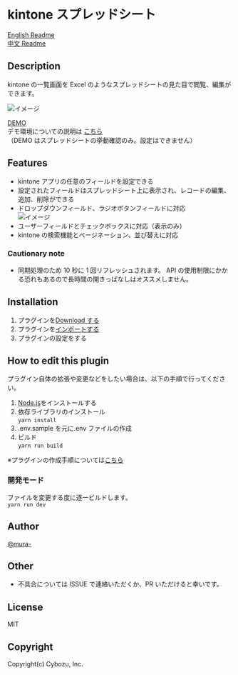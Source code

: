 # kintone スプレッドシート

[English Readme](https://github.com/mura-/kintone-spreadsheet/blob/master/README-en.md)  
[中文 Readme](https://github.com/mura-/kintone-spreadsheet/blob/master/README-zh.md)

## Description

kintone の一覧画面を Excel のようなスプレッドシートの見た目で閲覧、編集ができます。

![イメージ](https://raw.githubusercontent.com/mura-/kintone-spreadsheet-no-longer-maintained/master/image.gif)

[DEMO](https://dev-demo.cybozu.com/k/39/)  
デモ環境についての説明は [こちら](https://cybozudev.zendesk.com/hc/ja/articles/208217653)  
（DEMO はスプレッドシートの挙動確認のみ。設定はできません）

## Features

- kintone アプリの任意のフィールドを設定できる
- 設定されたフィールドはスプレッドシート上に表示され、レコードの編集、追加、削除ができる
- ドロップダウンフィールド、ラジオボタンフィールドに対応  
  ![イメージ](https://raw.githubusercontent.com/mura-/kintone-spreadsheet-no-longer-maintained/master/dropdown.gif)
- ユーザーフィールドとチェックボックスに対応（表示のみ）
- kintone の検索機能とページネーション、並び替えに対応

### Cautionary note

- 同期処理のため 10 秒に 1 回リフレッシュされます。
  API の使用制限にかかる恐れもあるので長時間の開きっぱなしはオススメしません。

## Installation

1. プラグインを[Download する](https://github.com/mura-/kintone-spreadsheet/releases/)
1. プラグインを[インポートする](https://help.cybozu.com/ja/k/admin/plugin.html)
1. プラグインの設定をする

## How to edit this plugin

プラグイン自体の拡張や変更などをしたい場合は、以下の手順で行ってください。

1. [Node.js](https://nodejs.org/en/)をインストールする
1. 依存ライブラリのインストール  
   `yarn install`
1. .env.sample を元に.env ファイルの作成
1. ビルド  
   `yarn run build`

※プラグインの作成手順については[こちら](https://cybozudev.zendesk.com/hc/ja/articles/203455680-kintone-%E3%83%97%E3%83%A9%E3%82%B0%E3%82%A4%E3%83%B3%E9%96%8B%E7%99%BA%E6%89%8B%E9%A0%86)

### 開発モード

ファイルを変更する度に逐一ビルドします。  
`yarn run dev`

## Author

[@mura-](https://www.facebook.com/kazuki.murahama)

## Other

- 不具合については ISSUE で連絡いただくか、PR いただけると幸いです。

## License

MIT

## Copyright

Copyright(c) Cybozu, Inc.
